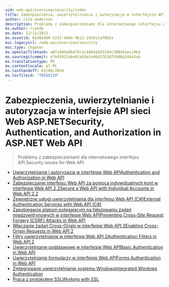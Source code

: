 ```yaml
---
uid: web-api/overview/security/index
title: Zabezpieczenia, uwierzytelnianie i autoryzacja w interfejsie API sieci Web ASP.NET | Microsoft Docs
author: rick-anderson
description: Problemy z zabezpieczeniami dla internetowego interfejsu API.
ms.author: riande
ms.date: 12/11/2012
ms.assetid: bb38add0-5223-4b04-9b12-245911af865a
msc.legacyurl: /web-api/overview/security
msc.type: chapter
ms.openlocfilehash: a8fa905e86d76c1c846418d32d4c390d41ecc9b4
ms.sourcegitcommit: e7e91932a6e91a63e2e46417626f39d6b244a3ab
ms.translationtype: MT
ms.contentlocale: pl-PL
ms.lasthandoff: 03/06/2020
ms.locfileid: "78555210"
---
```

# <a name="security-authentication-and-authorization-in-aspnet-web-api"></a><span data-ttu-id="cde31-103">Zabezpieczenia, uwierzytelnianie i autoryzacja w interfejsie API sieci Web ASP.NET</span><span class="sxs-lookup"><span data-stu-id="cde31-103">Security, Authentication, and Authorization in ASP.NET Web API</span></span>

> <span data-ttu-id="cde31-104">Problemy z zabezpieczeniami dla internetowego interfejsu API.</span><span class="sxs-lookup"><span data-stu-id="cde31-104">Security issues for Web API.</span></span>

- [<span data-ttu-id="cde31-105">Uwierzytelnianie i autoryzacja w interfejsie Web API</span><span class="sxs-lookup"><span data-stu-id="cde31-105">Authentication and Authorization in Web API</span></span>](authentication-and-authorization-in-aspnet-web-api.md)
- [<span data-ttu-id="cde31-106">Zabezpieczanie interfejsu Web API za pomocą indywidualnych kont w interfejsie Web API 2.2</span><span class="sxs-lookup"><span data-stu-id="cde31-106">Secure a Web API with Individual Accounts in Web API 2.2</span></span>](individual-accounts-in-web-api.md)
- [<span data-ttu-id="cde31-107">Zewnętrzne usługi uwierzytelniania dla interfejsu Web API (C#)</span><span class="sxs-lookup"><span data-stu-id="cde31-107">External Authentication Services with Web API (C#)</span></span>](external-authentication-services.md)
- [<span data-ttu-id="cde31-108">Zapobieganie atakom polegającym na fałszowaniu żądań międzywitrynowych w interfejsie Web API</span><span class="sxs-lookup"><span data-stu-id="cde31-108">Preventing Cross-Site Request Forgery (CSRF) Attacks in Web API</span></span>](preventing-cross-site-request-forgery-csrf-attacks.md)
- [<span data-ttu-id="cde31-109">Włączanie żądań Cross-Origin w interfejsie Web API 2</span><span class="sxs-lookup"><span data-stu-id="cde31-109">Enabling Cross-Origin Requests in Web API 2</span></span>](enabling-cross-origin-requests-in-web-api.md)
- [<span data-ttu-id="cde31-110">Filtry uwierzytelniania w interfejsie Web API 2</span><span class="sxs-lookup"><span data-stu-id="cde31-110">Authentication Filters in Web API 2</span></span>](authentication-filters.md)
- [<span data-ttu-id="cde31-111">Uwierzytelnianie podstawowe w interfejsie Web API</span><span class="sxs-lookup"><span data-stu-id="cde31-111">Basic Authentication in Web API</span></span>](basic-authentication.md)
- [<span data-ttu-id="cde31-112">Uwierzytelnianie formularzy w interfejsie Web API</span><span class="sxs-lookup"><span data-stu-id="cde31-112">Forms Authentication in Web API</span></span>](forms-authentication.md)
- [<span data-ttu-id="cde31-113">Zintegrowane uwierzytelnianie systemu Windows</span><span class="sxs-lookup"><span data-stu-id="cde31-113">Integrated Windows Authentication</span></span>](integrated-windows-authentication.md)
- [<span data-ttu-id="cde31-114">Praca z protokołem SSL</span><span class="sxs-lookup"><span data-stu-id="cde31-114">Working with SSL</span></span>](working-with-ssl-in-web-api.md)
